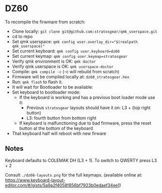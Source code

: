 # DZ60

To recompile the firwmare from scratch:

- Clone locally: `git clone git@github.com:stratosgear/qmk_userspace.git`
- cd to repo
- Set qmk userspace: `qmk config user.overlay_dir="$(realpath qmk_userspace)"`
- Set current keyboard: `qmk config user.keyboard=dz60`
- Set current keymap: `qmk config user.keymap=stratosgear`
- Verify qmk environment is OK: `qmk doctor`
- Verify qmk userspace is OK: `qmk userspace-doctor`
- Compile: `qmk compile -c` (-c will rebuild from scratch)
- Firmware will be compiled locally at: `dz60_stratosgear.hex`
- Run: `qmk flash` to flash it.
- It will wait for Bootloader to be available:
- Set keyboard to bootloader mode:
  - If the keyboard is working and has a previous boot loader mode use it:
    - Previous `stratosgear` layouts should have it on: L3 + (top right button)
    - L3: fourth button from bottom right
  - If keyboard is malfunctioning due to bad firmware, press the reset button at the bottom of the keyboard
- That keyboard half will reboot with new firware


## Notes

Keyboard defaults to COLEMAK DH (L3 + 1).
To switch to QWERTY press L3 + 2

Consult `./dz60-layouts.png` for the full keymaps.
(available online at: https://www.keyboard-layout-editor.com/#/gists/5a9a2f4058f856bf7923b0edaef34ee1)
